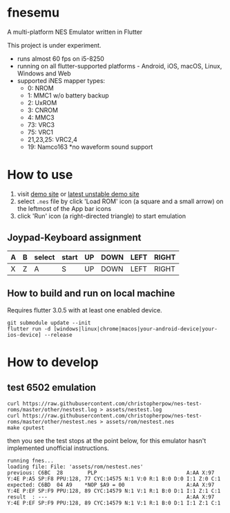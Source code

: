 # fnesemu

A multi-platform NES Emulator written in Flutter

This project is under experiment.

- runs almost 60 fps on i5-8250
- running on all flutter-supported platforms - Android, iOS, macOS, Linux, Windows and Web
- supported iNES mapper types:
    - 0: NROM
    - 1: MMC1 w/o battery backup
    - 2: UxROM
    - 3: CNROM
    - 4: MMC3
    - 73: VRC3
    - 75: VRC1
    - 21,23,25: VRC2,4
    - 19: Namco163 *no waveform sound support

# How to use 

1. visit [demo site](https://reki2000.github.io/fnesemu/main) or [latest unstable demo site](https://reki2000.github.io/fnesemu/develop)
1. select `.nes` file by click 'Load ROM' icon (a square and a small arrow) on the leftmost of the App bar icons
1. click 'Run' icon (a right-directed triangle) to start emulation

## Joypad-Keyboard assignment

| A | B | select | start | UP | DOWN | LEFT | RIGHT |
|---|---|--------|-------|----|------|------|------|
| X | Z | A | S | UP | DOWN | LEFT | RIGHT |

## How to build and run on local machine

Requires flutter 3.0.5 with at least one enabled device.

```
git submodule update --init
flutter run -d [windows|linux|chrome|macos|your-android-device|your-ios-device] --release
```

# How to develop


## test 6502 emulation

```
curl https://raw.githubusercontent.com/christopherpow/nes-test-roms/master/other/nestest.log > assets/nestest.log
curl https://raw.githubusercontent.com/christopherpow/nes-test-roms/master/other/nestest.nes > assets/rom/nestest.nes
make cputest
```

then you see the test stops at the point below, for this emulator hasn't implemented unofficial instructions.

```
running fnes...
loading file: File: 'assets/rom/nestest.nes'
previous: C6BC  28        PLP                             A:AA X:97 Y:4E P:A5 SP:F8 PPU:128, 77 CYC:14575 N:1 V:0 R:1 B:0 D:0 I:1 Z:0 C:1 
expected: C6BD  04 A9    *NOP $A9 = 00                    A:AA X:97 Y:4E P:EF SP:F9 PPU:128, 89 CYC:14579 N:1 V:1 R:1 B:0 D:1 I:1 Z:1 C:1 
result  : ---                                             A:AA X:97 Y:4E P:EF SP:F9 PPU:128, 89 CYC:14579 N:1 V:1 R:1 B:0 D:1 I:1 Z:1 C:1 
```

